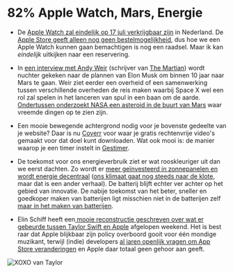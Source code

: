 # 82% Apple Watch, Mars, Energie

- De [Apple Watch zal eindelijk op 17 juli verkrijgbaar zijn](http://www.onemorething.nl/2015/06/apple-watch-vanaf-17-juli-in-nederland/) in Nederland. De [Apple Store geeft alleen nog geen bestelmogelijkheid](http://store.apple.com/nl/watch), dus hoe we een Apple Watch kunnen gaan bemachtigen is nog een raadsel. Maar ik kan _eindelijk_ uitkijken naar een reservering.

- In [een interview met Andy Weir](http://www.bloomberg.com/news/articles/2015-06-24/elon-musk-first-martian-a-serious-conversation-about-the-future-in-space) (schrijver van [The Martian](http://www.goodreads.com/book/show/18007564-the-martian)) wordt nuchter gekeken naar de plannen van Elon Musk om binnen 10 jaar naar Mars te gaan. Weir ziet eerder een overheid of een samenwerking tussen verschillende overheden de reis maken waarbij Space X wel een rol zal spelen in het lanceren van spul in een baan om de aarde. [Ondertussen onderzoekt NASA een asteroid in de buurt van Mars](http://www.nasa.gov/jpl/dawn/ceres-spots-continue-to-mystify-in-latest-dawn-images) waar vreemde dingen op te zien zijn. 

- Een mooie bewegende achtergrond nodig voor je bovenste gedeelte van je website? Daar is nu [Coverr](http://www.coverr.co/) voor waar je gratis rechtenvrije video's gemaakt voor dat doel kunt downloaden.  Wat ook mooi is: de manier waarop je een timer instelt in [Gestimer](http://maddin.io/gestimer/).

- De toekomst voor ons energieverbruik ziet er wat rooskleuriger uit dan we eerst dachten. Zo wordt er [meer geïnvesteerd in zonnepanelen en wordt energie decentraal](http://www.bloomberg.com/news/articles/2015-06-23/the-way-humans-get-electricity-is-about-to-change-forever) ([ons klimaat gaat nog steeds naar de klote](http://www.bloomberg.com/graphics/2015-whats-warming-the-world/), maar dat is een ander verhaal). De batterij blijft echter ver achter op het gebied van innovatie. De nabije toekomst van het beter, sneller en goedkoper maken van batterijen ligt misschien niet in de batterijen zelf [maar in het maken van batterijen](http://qz.com/433131/the-story-of-the-invention-that-could-revolutionize-batteries-and-maybe-american-manufacturing-as-well/).

- Elin Schiff heeft een[ mooie reconstructie geschreven over wat er gebeurde tussen Taylor Swift en Apple](http://www.elischiff.com/blog/2015/6/23/apples-indies) afgelopen weekend. Het is best raar dat Apple blijkbaar zijn policy overboord gooit voor één mondige muzikant, terwijl (indie) developers [al jaren openlijk vragen om App Store veranderingen](http://www.elischiff.com/blog/2015/3/24/fear-of-apple) en Apple daar totaal geen gehoor aan geeft.

![XOXO van Taylor](http://media1.giphy.com/media/nXOds9I8K8gUg/giphy.gif)